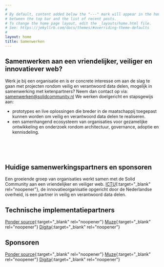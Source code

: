 ```yaml
---
#
# By default, content added below the "---" mark will appear in the home page
# between the top bar and the list of recent posts.
# To change the home page layout, edit the _layouts/home.html file.
# See: https://jekyllrb.com/docs/themes/#overriding-theme-defaults
#
layout: home
title: Samenwerken
---
```


## Samenwerken aan een vriendelijker, veiliger en innovatiever web?

Werk je bij een organisatie en is er concrete interesse om aan de slag te gaan met projecten rondom veilig en verantwoord data delen, mogelijk in samenwerking met ketenpartners?
Neem dan contact op via: <samenwerken@solidcommunity.nl>
We werken doelgericht en stapsgewijs aan:
* prototypes en live oplossingen die breder in de maatschappij toegepast kunnen worden om veilig en verantwoord data delen te realiseren.
* een samenhangend ecosysteem van organisaties voor gezamelijke ontwikkeling en onderzoek rondom architectuur, governance, adoptie en kennisdeling.
<br>
<br>
<br>

## Huidige samenwerkingspartners en sponsoren

Een groeiende groep van organisaties werkt samen met de Solid Community aan een vriendelijker en veiliger web.
[ICTU](www.ICTU.nl){:target="_blank" rel="noopener"}, de innovatieorganisatie opgericht door de Nederlandse overheid, is een partner in veilig en verantwoord data delen. 

## Technische implementatiepartners
[Ponder source](https://www.pondersource.com){:target="_blank" rel="noopener"}
[Muze](https://www.muze.nl){:target="_blank" rel="noopener"}
[Digita](https://www.digita.ai){:target="_blank" rel="noopener"}

## Sponsoren
[Ponder source](https://www.pondersource.com){:target="_blank" rel="noopener"}
[Muze](https://www.muze.nl){:target="_blank" rel="noopener"}
[Digita](https://www.digita.ai){:target="_blank" rel="noopener"}

